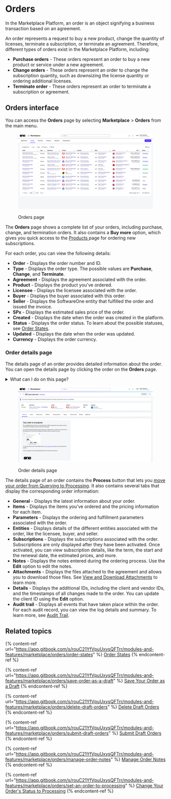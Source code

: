 # Orders

In the Marketplace Platform, an order is an object signifying a business transaction based on an agreement.&#x20;

An order represents a request to buy a new product, change the quantity of licenses, terminate a subscription, or terminate an agreement. Therefore, different types of orders exist in the Marketplace Platform, including:

* **Purchase orders** - These orders represent an order to buy a new product or service under a new agreement.
* **Change orders** - These orders represent an order to change the subscription quantity, such as downsizing the license quantity or ordering additional licenses.
* **Terminate order** - These orders represent an order to terminate a subscription or agreement.&#x20;

## Orders interface

You can access the **Orders** page by selecting **Marketplace** > **Orders** from the main menu.

<figure><img src="../../../.gitbook/assets/orders_page.png" alt=""><figcaption><p>Orders page</p></figcaption></figure>

The **Orders** page shows a complete list of your orders, including purchase, change, and termination orders. It also contains a **Buy more** option, which gives you quick access to the [Products ](https://docs.platform.softwareone.com/~/changes/5yDo0W9JFVZsyIwbYXyj/modules-and-features/marketplace/products)page for ordering new subscriptions.

For each order, you can view the following details:

* **Order** - Displays the order number and ID.
* **Type** - Displays the order type. The possible values are **Purchase**, **Change**, and **Terminate**.
* **Agreement** - Displays the agreement associated with the order.&#x20;
* **Product** - Displays the product you've ordered.
* **Licensee** - Displays the licensee associated with the order.
* **Buyer** -  Displays the buyer associated with this order.
* **Seller** - Displays the SoftwareOne entity that fulfilled the order and issued the invoice.
* **SPx** - Displays the estimated sales price of the order.
* **Created** - Displays the date when the order was created in the platform.
* **Status** - Displays the order status. To learn about the possible statuses, see [Order States](order-states.md).
* **Updated** - Displays the date when the order was updated.
* **Currency** - Displays the order currency.

### Order details page <a href="#subscription-details" id="subscription-details"></a>

The details page of an order provides detailed information about the order. You can open the details page by clicking the order on the **Orders** page.&#x20;

<details>

<summary>What can I do on this page?</summary>

From the details page, you can complete the following tasks:&#x20;

* [Submit a draft order for processing](submit-draft-orders.md)
* [Delete a draft order](delete-draft-orders.md)
* [Manage your order notes](manage-order-notes.md)
* [Change your order's status to Processing](set-an-order-to-processing.md)
* [View and download attachments](../agreements/view-and-download-attachments.md)

</details>

<figure><img src="../../../.gitbook/assets/Orders (4).png" alt=""><figcaption><p>Order details page</p></figcaption></figure>

The details page of an order contains the **Process** button that lets you [move your order from Querying to Processing](set-an-order-to-processing.md). It also contains several tabs that display the corresponding order information:

* **General** - Displays the latest information about your order.
* **Items** - Displays the items you've ordered and the pricing information for each item.
* **Parameters** - Displays the ordering and fulfillment parameters associated with the order.&#x20;
* **Entities** - Displays details of the different entities associated with the order, like the licensee, buyer, and seller.
* **Subscriptions** - Displays the subscriptions associated with the order. Subscriptions are only displayed after they have been activated. Once activated, you can view subscription details, like the term, the start and the renewal date, the estimated prices, and more.
* **Notes** - Displays the notes entered during the ordering process. Use the **Edit** option to edit the notes.
* **Attachments** - Displays the files attached to the agreement and allows you to download those files. See [View and Download Attachments](../agreements/view-and-download-attachments.md) to learn more.
* **Details** - Displays the additional IDs, including the client and vendor IDs, and the timestamps of all changes made to the order. You can update the client ID using the **Edit** option.
* **Audit trail** - Displays all events that have taken place within the order. For each audit record, you can view the log details and summary. To learn more, see [Audit Trail](../../settings/audit-trail.md).&#x20;

## Related topics

{% content-ref url="https://app.gitbook.com/s/rouC21YfVpuUxysQFTrr/modules-and-features/marketplace/orders/order-states" %}
[Order States](https://app.gitbook.com/s/rouC21YfVpuUxysQFTrr/modules-and-features/marketplace/orders/order-states)
{% endcontent-ref %}

{% content-ref url="https://app.gitbook.com/s/rouC21YfVpuUxysQFTrr/modules-and-features/marketplace/orders/save-order-as-a-draft" %}
[Save Your Order as a Draft](https://app.gitbook.com/s/rouC21YfVpuUxysQFTrr/modules-and-features/marketplace/orders/save-order-as-a-draft)
{% endcontent-ref %}

{% content-ref url="https://app.gitbook.com/s/rouC21YfVpuUxysQFTrr/modules-and-features/marketplace/orders/delete-draft-orders" %}
[Delete Draft Orders](https://app.gitbook.com/s/rouC21YfVpuUxysQFTrr/modules-and-features/marketplace/orders/delete-draft-orders)
{% endcontent-ref %}

{% content-ref url="https://app.gitbook.com/s/rouC21YfVpuUxysQFTrr/modules-and-features/marketplace/orders/submit-draft-orders" %}
[Submit Draft Orders](https://app.gitbook.com/s/rouC21YfVpuUxysQFTrr/modules-and-features/marketplace/orders/submit-draft-orders)
{% endcontent-ref %}

{% content-ref url="https://app.gitbook.com/s/rouC21YfVpuUxysQFTrr/modules-and-features/marketplace/orders/manage-order-notes" %}
[Manage Order Notes](https://app.gitbook.com/s/rouC21YfVpuUxysQFTrr/modules-and-features/marketplace/orders/manage-order-notes)
{% endcontent-ref %}

{% content-ref url="https://app.gitbook.com/s/rouC21YfVpuUxysQFTrr/modules-and-features/marketplace/orders/set-an-order-to-processing" %}
[Change Your Order's Status to Processing](https://app.gitbook.com/s/rouC21YfVpuUxysQFTrr/modules-and-features/marketplace/orders/set-an-order-to-processing)
{% endcontent-ref %}
